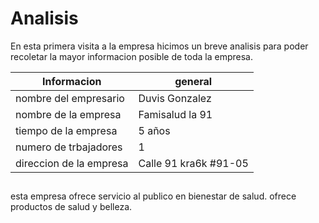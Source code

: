 # Analisis

En esta primera visita a la empresa hicimos un breve analisis para poder recoletar la mayor informacion posible de toda la empresa.

|       Informacion       |   general            |
|-------------------------|----------------------|
| nombre del empresario   | Duvis Gonzalez       |
| nombre de la empresa    | Famisalud la 91      |
|tiempo de la empresa     | 5 años               |
| numero de trbajadores   | 1                    |
| direccion de la empresa |Calle 91 kra6k #91-05 |

## 
esta empresa ofrece servicio al publico en bienestar de salud.
ofrece productos de salud y belleza.
